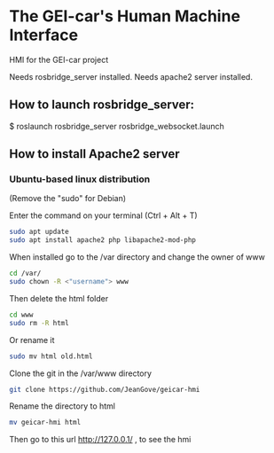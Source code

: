 # The GEI-car's Human Machine Interface

HMI for the GEI-car project

Needs rosbridge_server installed.
Needs apache2 server installed.


## How to launch rosbridge_server:

$ roslaunch rosbridge_server rosbridge_websocket.launch


## How to install Apache2 server
### Ubuntu-based linux distribution
(Remove the "sudo" for Debian)

Enter the command on your terminal (Ctrl + Alt + T)
```bash
sudo apt update
sudo apt install apache2 php libapache2-mod-php
```

When installed go to the /var directory and change the owner of www
```bash
cd /var/
sudo chown -R <"username"> www
```

Then delete the html folder
```bash
cd www
sudo rm -R html
```
Or rename it
```bash
sudo mv html old.html
```

Clone the git in the /var/www directory
```bash
git clone https://github.com/JeanGove/geicar-hmi
```

Rename the directory to html
```bash
mv geicar-hmi html
```

Then go to this url http://127.0.0.1/ , to see the hmi


